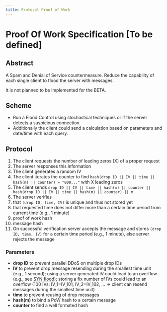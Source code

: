 ```yaml
---
title: Protocol Proof of Work
---
```

# Proof Of Work Specification **[To be defined]**

## Abstract

A Spam and Denial of Service countermeasure. Reduce the capability of each single client to flood the server with messages.

It is not planned to be implemented for the BETA.

## Scheme

* Run a Flood Control using stochastical techniques or if the server detects a suspicious connection.
* Additionally the client could send a calculation based on parameters and date/time with each query.

##  Protocol

1. The client requests the number of leading zeros (X) of a proper request
1. The server responses this information
1. The client generates a random IV
1. The client iterates the counter to find `hash(drop ID || IV || time || hash(m) || counter) = "000..."` with X leading zeros
1. The client sends `drop ID || IV || time || hash(m) || counter || hash(drop ID || IV || time || hash(m) || counter) || m`
1. The server verifies
  1. that `(drop ID, time, IV)` is unique and thus not stored yet
  1. that requested time does not differ more than a certain time period from current time (e.g., 1 minute)
  1. proof of work hash
  1. message hash
1. On successful verification server accepts the message and stores `(drop ID, time, IV)` for a certain time period (e.g., 1 minute), else server rejects the message

### Parameters

* **drop ID** to prevent parallel DDoS on multiple drop IDs
* **IV** to prevent drop message resending during the smallest time unit (e.g., 1 second);
  using a server generated IV could lead to an overflow (e.g., see [SYN flood](https://en.wikipedia.org/wiki/SYN_flood));
  storing a fix number of IVs could lead to an overflow (100 IVs: IV_1=IV_101, IV_2=IV_102, ... => client can resend messages during the smallest time unit)
* **time** to prevent reusing of drop messages
* **hash(m)** to bind a PoW hash to a certain message
* **counter** to find a well formated hash